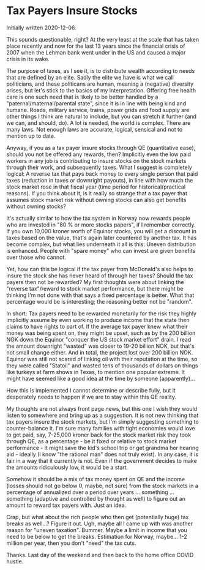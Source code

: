 # Tax Payers Insure Stocks

Initially written 2020-12-06.

This sounds questionable, right? At the very least at the scale that has taken place recently and now for the last 13 years since the financial
crisis of 2007 when the Lehman bank went under in the US and caused a major crisis in its wake.

The purpose of taxes, as I see it, is to distribute wealth according to needs that are defined by an elite. Sadly the elite we have is
what we call politicians, and these politicans are human, meaning a (negative) diversity arises, but let's stick to the basics of my interpretation.
Offering free health care is one such need that is likely to be better handled by a "paternal/maternal/parental state", since it is in line
with being kind and humane. Roads, military service, trains, power grids and food supply are other things I think are natural to include, but
you can stretch it further (and we can, and should, do). A lot is needed, the world is complex. There are many laws. Not enough laws are accurate, 
logical, sensical and not to mention up to date.

Anyway, if you as a tax payer insure stocks through QE (quantitative ease), should you not be offered any rewards, then? Implicitly even the
low paid workers in any job is contributing to insure stocks on the stock markets through their work, and subsequently taxes.
What I suggest is completely logical: A reverse tax that pays back money to every single person that paid taxes (reduction in taxes or downright
payouts), in line with how much the stock market rose in that fiscal year (time period for historical/practical reasons). If you think about it,
is it really so strange that a tax payer that assumes stock market risk without owning stocks can also get benefits without owning stocks?

It's actually similar to how the tax system in Norway now rewards people who are invested in "80 % or more stocks papers", if I remember correctly.
If you own 10,000 kroner worth of Equinor stocks, you will get a discount in taxes based on the value, that's again later countered by another tax. It
has become complex, but what lies underneath it all is this: Uneven distribution is enhanced. People with "spare money" who can invest are given
benefits over those who cannot.

Yet, how can this be logical if the tax payer from McDonald's also helps to insure the stock she has never heard of
through her taxes? Should the tax payers then not be rewarded? My first thoughts were about linking the "reverse tax"/reward to stock market performance,
but there might be thinking I'm not done with that says a fixed percentage is better. What that percentage would be is interesting; the reasoning
better not be "random".

In short: Tax payers need to be rewarded monetarily for the risk they highly implicitly assume by even working to produce income that the state then
claims to have rights to part of. If the average tax payer knew what their money was being spent on, they might be upset, 
such as by the 200 billion NOK down the Equinor "conquer the US
stock market effort" drain. I read the amount downright "wasted" was closer to 19-20 billion NOK, but that's not small change either. And in total,
the project lost over 200 billion NOK. Equinor was still not scared of linking oil with their reputation at the time, so they were called "Statoil" and
wasted tens of thousands of dollars on things like turkeys at farm shows in Texas, to mention one popular extreme. It might have seemed like a good
idea at the time by someone (apparently)...

How this is implemented I cannot determine or describe fully, but it desperately needs to happen if we are to stay within this QE reality.

My thoughts are not always front page news, but this one I wish they would listen to somewhere and bring up as a suggestion. It is not new thinking
that tax payers insure the stock markets, but I'm simply suggesting something to counter-balance it. I'm sure many families with tight economies
would love to get paid, say, 7-25,000 kroner back for the stock market risk they took through QE, as a percentage - be it fixed or relative to
stock market performance - it might save the kid's school trip or get grandma her hearing aid - ideally (I know "the rational man" does 
not truly exist). In any case, it is fair in a way that it currently is not. Even if the government decides to make the amounts ridiculously low,
it would be a start.

Somehow it should be a mix of tax money spent on QE and the income (losses should not go below 0, maybe, not sure) from the stock markets in
a percentage of annualized over a period over years ... something ... something (adaptive and controlled by thought as well) to figure out an amount to
reward tax payers with. Just an idea.

Crap, but what about the rich people who then get (potentially huge) tax breaks as well...? Figure it out. 
Ugh, maybe all I came up with was another reason for "uneven taxation". Bummer. Maybe a limit in income that you need to be below to get the breaks.
Estimation for Norway, maybe... 1-2 million per year, then you don't "need" the tax cuts.

Thanks. Last day of the weekend and then back to the home office COVID hustle.
